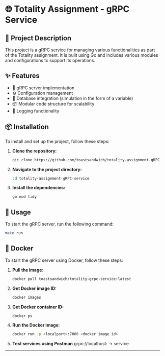 # 🌐 Totality Assignment - gRPC Service

## 📜 Project Description

This project is a gRPC service for managing various functionalities as part of the Totality assignment. It is built using Go and includes various modules and configurations to support its operations.

## ✨ Features

- 🚀 gRPC server implementation
- ⚙️ Configuration management
- 💾 Database integration (simulation in the form of a variable)
- 📦 Modular code structure for scalability
- 📄 Logging functionality

## 📦 Installation

To install and set up the project, follow these steps:

1. **Clone the repository:**
    ```sh
    git clone https://github.com/toastsandwich/totality-assignment-gRPC-service/
    ```

2. **Navigate to the project directory:**
    ```sh
    cd totality-assignment-gRPC-service
    ```

3. **Install the dependencies:**
    ```sh
    go mod tidy
    ```

## 🚀 Usage

To start the gRPC server, run the following command:

```sh
make run
```
## 🐳 Docker

To start the gRPC server using Docker, follow these steps:

1. **Pull the image:**
    ```sh
    docker pull toastsandwich/totality-grpc-service:latest
    ```

2. **Get Docker image ID:**
    ```sh
    docker images
    ```

3. **Get Docker container ID:**
    ```sh
    docker ps
    ```

4. **Run the Docker image:**
    ```sh
    docker run -p <localport>:7000 <docker image id>
    ```

5. **Test services using Postman**
    grpc://localhost:<localport> -> service
---

